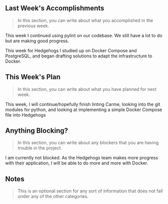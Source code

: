## Last Week's Accomplishments

> In this section, you can write about what you accomplished in the previous week.

This week I continued using pylint on our codebase. We still have a lot to do but are making good progress.

This week for Hedgehogs I studied up on Docker Compose and PostgreSQL, and began drafting solutions to
adapt the infrastructure to Docker.

## This Week's Plan

> In this section, you can write about what you have planned for next week.

This week, I will continue/hopefully finish linting Carme, looking into the git modules for python, and looking
at implementing a simple Docker Compose file into Hedgehogs

## Anything Blocking?

> In this section, you can write about any blockers that you are having trouble in the project.

I am currently not blocked. As the Hedgehogs team makes more progress with their application, I will be able to do
more and more with Docker.

## Notes

> This is an optional section for any sort of information that does not fall under any of the other categories.
